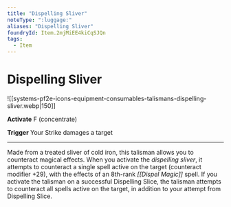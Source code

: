 ```yaml
---
title: "Dispelling Sliver"
noteType: ":luggage:"
aliases: "Dispelling Sliver"
foundryId: Item.2mjMiEE4kiCqSJQn
tags:
  - Item
---
```


# Dispelling Sliver
![[systems-pf2e-icons-equipment-consumables-talismans-dispelling-sliver.webp|150]]

**Activate** F (concentrate)

**Trigger** Your Strike damages a target

* * *

Made from a treated sliver of cold iron, this talisman allows you to counteract magical effects. When you activate the _dispelling sliver_, it attempts to counteract a single spell active on the target (counteract modifier +29), with the effects of an 8th-rank _[[Dispel Magic]]_ spell. If you activate the talisman on a successful Dispelling Slice, the talisman attempts to counteract all spells active on the target, in addition to your attempt from Dispelling Slice.
